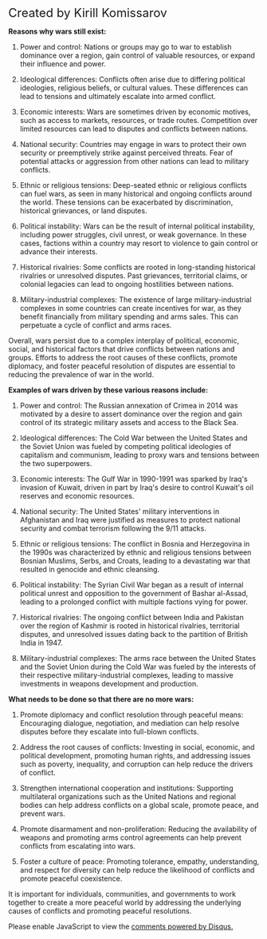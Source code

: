 <font size=5>Created by Kirill Komissarov</font>

**Reasons why wars still exist:**

1. Power and control: Nations or groups may go to war to establish dominance over a region, gain control of valuable resources, or expand their influence and power.

2. Ideological differences: Conflicts often arise due to differing political ideologies, religious beliefs, or cultural values. These differences can lead to tensions and ultimately escalate into armed conflict.

3. Economic interests: Wars are sometimes driven by economic motives, such as access to markets, resources, or trade routes. Competition over limited resources can lead to disputes and conflicts between nations.

4. National security: Countries may engage in wars to protect their own security or preemptively strike against perceived threats. Fear of potential attacks or aggression from other nations can lead to military conflicts.

5. Ethnic or religious tensions: Deep-seated ethnic or religious conflicts can fuel wars, as seen in many historical and ongoing conflicts around the world. These tensions can be exacerbated by discrimination, historical grievances, or land disputes.

6. Political instability: Wars can be the result of internal political instability, including power struggles, civil unrest, or weak governance. In these cases, factions within a country may resort to violence to gain control or advance their interests.

7. Historical rivalries: Some conflicts are rooted in long-standing historical rivalries or unresolved disputes. Past grievances, territorial claims, or colonial legacies can lead to ongoing hostilities between nations.

8. Military-industrial complexes: The existence of large military-industrial complexes in some countries can create incentives for war, as they benefit financially from military spending and arms sales. This can perpetuate a cycle of conflict and arms races.

Overall, wars persist due to a complex interplay of political, economic, social, and historical factors that drive conflicts between nations and groups. Efforts to address the root causes of these conflicts, promote diplomacy, and foster peaceful resolution of disputes are essential to reducing the prevalence of war in the world.



**Examples of wars driven by these various reasons include:**

1. Power and control: The Russian annexation of Crimea in 2014 was motivated by a desire to assert dominance over the region and gain control of its strategic military assets and access to the Black Sea.

2. Ideological differences: The Cold War between the United States and the Soviet Union was fueled by competing political ideologies of capitalism and communism, leading to proxy wars and tensions between the two superpowers.

3. Economic interests: The Gulf War in 1990-1991 was sparked by Iraq's invasion of Kuwait, driven in part by Iraq's desire to control Kuwait's oil reserves and economic resources.

4. National security: The United States' military interventions in Afghanistan and Iraq were justified as measures to protect national security and combat terrorism following the 9/11 attacks.

5. Ethnic or religious tensions: The conflict in Bosnia and Herzegovina in the 1990s was characterized by ethnic and religious tensions between Bosnian Muslims, Serbs, and Croats, leading to a devastating war that resulted in genocide and ethnic cleansing.

6. Political instability: The Syrian Civil War began as a result of internal political unrest and opposition to the government of Bashar al-Assad, leading to a prolonged conflict with multiple factions vying for power.

7. Historical rivalries: The ongoing conflict between India and Pakistan over the region of Kashmir is rooted in historical rivalries, territorial disputes, and unresolved issues dating back to the partition of British India in 1947.

8. Military-industrial complexes: The arms race between the United States and the Soviet Union during the Cold War was fueled by the interests of their respective military-industrial complexes, leading to massive investments in weapons development and production.

  

**What needs to be done so that there are no more wars:**

1. Promote diplomacy and conflict resolution through peaceful means: Encouraging dialogue, negotiation, and mediation can help resolve disputes before they escalate into full-blown conflicts.

2. Address the root causes of conflicts: Investing in social, economic, and political development, promoting human rights, and addressing issues such as poverty, inequality, and corruption can help reduce the drivers of conflict.

3. Strengthen international cooperation and institutions: Supporting multilateral organizations such as the United Nations and regional bodies can help address conflicts on a global scale, promote peace, and prevent wars.

4. Promote disarmament and non-proliferation: Reducing the availability of weapons and promoting arms control agreements can help prevent conflicts from escalating into wars.

5. Foster a culture of peace: Promoting tolerance, empathy, understanding, and respect for diversity can help reduce the likelihood of conflicts and promote peaceful coexistence.

  
It is important for individuals, communities, and governments to work together to create a more peaceful world by addressing the underlying causes of conflicts and promoting peaceful resolutions.

<div id="disqus_thread"></div>
<script>
    /**
    *  RECOMMENDED CONFIGURATION VARIABLES: EDIT AND UNCOMMENT THE SECTION BELOW TO INSERT DYNAMIC VALUES FROM YOUR PLATFORM OR CMS.
    *  LEARN WHY DEFINING THESE VARIABLES IS IMPORTANT: https://disqus.com/admin/universalcode/#configuration-variables    */
    /*
    var disqus_config = function () {
    this.page.url = PAGE_URL;  // Replace PAGE_URL with your page's canonical URL variable
    this.page.identifier = PAGE_IDENTIFIER; // Replace PAGE_IDENTIFIER with your page's unique identifier variable
    };
    */
    (function() { // DON'T EDIT BELOW THIS LINE
    var d = document, s = d.createElement('script');
    s.src = 'https://exhitbion-1.disqus.com/embed.js';
    s.setAttribute('data-timestamp', +new Date());
    (d.head || d.body).appendChild(s);
    })();
</script>
<noscript>Please enable JavaScript to view the <a href="https://disqus.com/?ref_noscript">comments powered by Disqus.</a></noscript>
